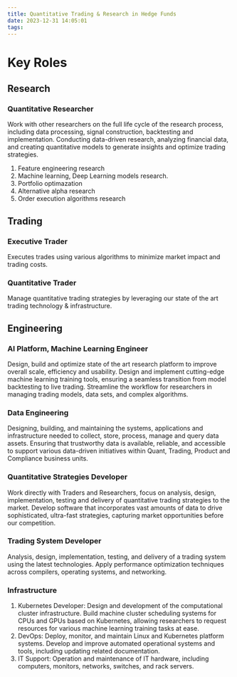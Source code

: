 ```yaml
---
title: Quantitative Trading & Research in Hedge Funds
date: 2023-12-31 14:05:01
tags:
---
```

# Key Roles

## **Research**

### Quantitative Researcher
Work with other researchers on the full life cycle of the research process, including data processing, signal construction, backtesting and implementation. Conducting data-driven research, analyzing financial data, and creating quantitative models to generate insights and optimize trading strategies. 
1. Feature engineering research
2. Machine learning, Deep Learning models research.
3. Portfolio optimazation
4. Alternative alpha research
5. Order execution algorithms research

## **Trading**

### Executive Trader
Executes trades using various algorithms to minimize market impact and trading costs.
### Quantitative Trader
Manage quantitative trading strategies by leveraging our state of the art trading technology & infrastructure.

## **Engineering**

### AI Platform, Machine Learning Engineer
Design, build and optimize state of the art research platform to improve overall scale, efficiency and usability. Design and implement cutting-edge machine learning training tools, ensuring a seamless transition from model backtesting to live trading. Streamline the workflow for researchers in managing trading models, data sets, and complex algorithms.

### Data Engineering
Designing, building, and maintaining the systems, applications and infrastructure needed to collect, store, process, manage and query data assets. Ensuring that trustworthy data is available, reliable, and accessible to support various data-driven initiatives within Quant, Trading, Product and Compliance business units.

### Quantitative Strategies Developer
Work directly with Traders and Researchers, focus on analysis, design, implementation, testing and delivery of quantitative trading strategies to the market. Develop software that incorporates vast amounts of data to drive sophisticated, ultra-fast strategies, capturing market opportunities before our competition. 

### Trading System Developer
Analysis, design, implementation, testing, and delivery of a trading system using the latest technologies. Apply performance optimization techniques across compilers, operating systems, and networking.

### Infrastructure
1. Kubernetes Developer: Design and development of the computational cluster infrastructure. Build machine cluster scheduling systems for CPUs and GPUs based on Kubernetes, allowing researchers to request resources for various machine learning training tasks at ease.
2. DevOps: Deploy, monitor, and maintain Linux and Kubernetes platform systems. Develop and improve automated operational systems and tools, including updating related documentation.
3. IT Support: Operation and maintenance of IT hardware, including computers, monitors, networks, switches, and rack servers.




